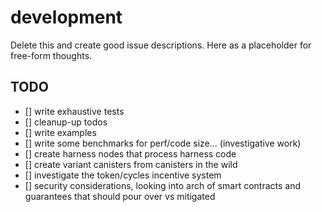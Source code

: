 # development

Delete this and create good issue descriptions. Here as a placeholder for free-form thoughts.

## TODO

- [] write exhaustive tests
- [] cleanup-up todos
- [] write examples
- [] write some benchmarks for perf/code size... (investigative work)
- [] create harness nodes that process harness code
- [] create variant canisters from canisters in the wild
- [] investigate the token/cycles incentive system
- [] security considerations, looking into arch of smart contracts and guarantees that should pour over vs mitigated
